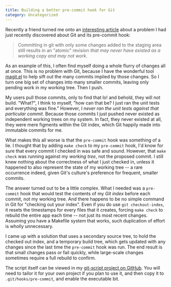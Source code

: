 ```yaml
---
title: Building a better pre-commit hook for Git
category: Uncategorized
---
```


Recently a friend turned me onto an [interesting article](http://fourkitchens.com/comment/reply/109) about a problem I had just recently discovered about Git and its pre-commit hook:

> Committing in git with only some changes added to the staging area still results in an "atomic" revision *that may never have existed as a working copy and may not work*.


<!--more-->
As an example of this, I often find myself doing a whole flurry of changes all at once.  This is no problem with Git, because I have the wonderful tool [magit.el](http://zagadka.vm.bytemark.co.uk/magit/) to help sift out the many commits implied by those changes.  So I turn one big set of changes into many smaller commits, leaving only pending work in my working tree.  Then I push.

My users pull those commits, only to find that lo! and behold, they will not build.  "What?", I think to myself, "how can that be?  I just ran the unit tests and everything was fine."  However, I *never ran the unit tests against that particular commit*.  Because those commits I just pushed never existed as independent working trees on my system.  In fact, they never existed at all, they were mere figments within the Git index, which Git happily made into immutable commits for me.

What makes this all worse is that the `pre-commit` hook was something of a lie.  I thought that by adding `make check` to my `pre-commit` hook, I'd know for sure that every commit I checked in was safe and sound.  However, that `make check` was running against my *working tree*, not the proposed commit.  I still knew nothing about the correctness of what I just checked in, unless it happened to also represent the state of my working tree -- a rare occurrence indeed, given Git's culture's preference for frequent, smaller commits.

The answer turned out to be a little complex.  What I needed was a `pre-commit` hook that would test the contents of my *Git index* before each commit, not my working tree.  And there happens to be no simple command in Git for "checking out your index".  Even if you do use `git checkout-index`, it resets the timestamps for every files that it creates, forcing `make check` to rebuild the entire app each time -- not just its most recent changes.  Assuming you have a Makefile system that works, such duplication of effort is wholly unnecessary.

I came up with a solution that uses a secondary source tree, to hold the checked out index, and a temporary build tree, which gets updated with any changes since the last time the `pre-commit` hook was run.  The end result is that small changes pass or fail quickly, while large-scale changes sometimes require a full rebuild to confirm.

The script itself can be viewed in my [git-script project on GitHub](http://github.com/jwiegley/git-scripts/blob/47a743a7aa519d6d677d800742e4db47570e1bc6/pre-commit.sh).  You will need to tailor it for your own project if you plan to use it, and then copy it to `.git/hooks/pre-commit`, and enable the executable bit.

